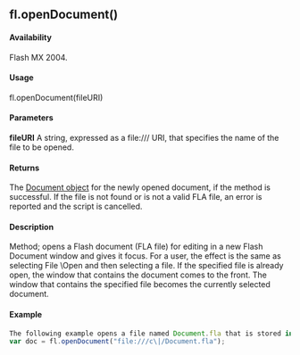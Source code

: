 ## fl.openDocument()

#### Availability

Flash MX 2004.

#### Usage

fl.openDocument(fileURI)

#### Parameters

**fileURI** A string, expressed as a file:/// URI, that specifies the name of the file to be opened.

#### Returns

The [Document object](../Document_object/document_summary.md) for the newly opened document, if the method is successful. If the file is not found or is not a valid FLA file, an error is reported and the script is cancelled.

#### Description

Method; opens a Flash document (FLA file) for editing in a new Flash Document window and gives it focus. For a user, the effect is the same as selecting File \Open and then selecting a file. If the specified file is already open, the window that contains the document comes to the front. The window that contains the specified file becomes the currently selected document.

#### Example

```javascript
The following example opens a file named Document.fla that is stored in the root directory on the C drive. The code stores a Document object representing that document in the doc variable and sets the document to be the currently selected document. That is, until focus is changed, fl.getDocumentDOM() refers to this document.
var doc = fl.openDocument("file:///c\|/Document.fla");

```